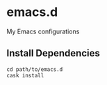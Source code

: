 emacs.d
=======

My Emacs configurations


Install Dependencies
--------------------

    cd path/to/emacs.d
    cask install
